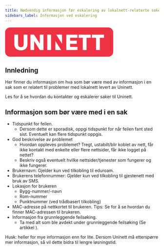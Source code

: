 ```yaml
---
title: Nødvendig informasjon før eskalering av lokalnett-relaterte saker til Uninett.
sidebars_label: Informasjon ved eskalering
---
```


![](/img/uninett_logo.svg)

## Innledning

Her finner du informasjon om hva som bør være med av informasjon i en sak som er relatert til problemer med lokalnett levert av Uninett. 

Les [](driftsinstruks-kunde) for å se hvordan du kontakter og eskalerer saker til Uninett.

## Informasjon som bør være med i en sak

- Tidspunkt for feilen.
  - Dersom dette er sporadisk, oppgi tidspunkt for når feilen fant sted sist. Eventuelt kan flere tidspunkt oppgis. 
- God beskrivelse av problemet
  - Hvordan oppleves problemet? Tregt, ustabilt/blir koblet av nett, får ikke kontakt med enkelte eller flere nettsider, får ikke logget på nettet?
  - Beskriv også eventuelt hvilke nettsider/tjenester som fungerer og ikke fungerer. 
- Brukernavn: Gjelder kun ved tilkobling til eduroam. 
- Brukerens telefonnummer: Gjelder kun ved tilkobling til gjestenett med bruk av SMS. 
- Lokasjon for brukeren 
  - Bygg-nummer/-navn
  - Rom-nummer
  - Punktnummer (ved trådbasert tilkobling)
- MAC-adresse på nettkortet til brukeren. Tips: Se [](grunnleggende-feilsok-lokalnett#adresser) for å se hvordan du finner MAC-adressen til brukeren. 
- Informasjon fra grunnleggende feilsøking. 
  - Ta med alt som ble avdekt under grunnleggende feilsøking (Se artikkel [](grunnleggende-feilsok-lokalnett)). 

Husk: heller for mye informasjon enn for lite. Dersom Uninett må etterspørre mer informasjon, så vil dette bidra til lengre løsningstid. 



